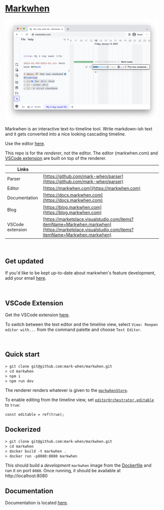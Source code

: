 # [Markwhen](https://markwhen.com)

![](/public/images/screenshot.png)

Markwhen is an interactive text-to-timeline tool. Write markdown-ish text and it gets converted into a nice looking cascading timeline.

Use the editor [here](https://markwhen.com).

This repo is for the _renderer_, not the editor. The editor (markwhen.com) and [VSCode extension](https://marketplace.visualstudio.com/items?itemName=Markwhen.markwhen) are built on top of the renderer.

| Links            |                                                                                                                                                |
| ---------------- | ---------------------------------------------------------------------------------------------------------------------------------------------- |
| Parser           | [https://github.com/mark-when/parser](https://github.com/mark-when/parser)                                                                     |
| Editor           | [https://markwhen.com](https://markwhen.com)                                                                                                   |
| Documentation    | [https://docs.markwhen.com](https://docs.markwhen.com)                                                                                         |
| Blog             | [https://blog.markwhen.com](https://blog.markwhen.com)                                                                                         |
| VSCode extension | [https://marketplace.visualstudio.com/items?itemName=Markwhen.markwhen](https://marketplace.visualstudio.com/items?itemName=Markwhen.markwhen) |

<br>

## Get updated

If you'd like to be kept up-to-date about markwhen's feature development, add your email [here](https://docs.google.com/forms/d/e/1FAIpQLSceSLgm90NljlcMvdU2Ly45JYB7ZWGN1BNzQg-T-NSWO1Hm-w/viewform?usp=sf_link).

<br>

## VSCode Extension

Get the VSCode extension [here](https://marketplace.visualstudio.com/items?itemName=Markwhen.markwhen).

To switch between the text editor and the timeline view, select `View: Reopen editor with...` from the command palette and choose `Text Editor`.

<br>

## Quick start

```
> git clone git@github.com:mark-when/markwhen.git
> cd markwhen
> npm i
> npm run dev
```

The renderer renders whatever is given to the [`markwhenStore`](src/Markwhen/markwhenStore.ts).

To enable editing from the timeline view, set [`editorOrchestrator.editable`](src/EditorOrchestrator/editorOrchestratorStore.ts) to `true`:

```
const editable = ref(true);
```
## Dockerized
```
> git clone git@github.com:mark-when/markwhen.git
> cd markwhen
> docker build -t markwhen .
> docker run -p8080:8080 markwhen
```
This should build a *development* `markwhen` image from the [Dockerfile](./Dockerfile) and run it on port `8080`. Once running, it should be available at http://localhost:8080
## Documentation

Documentation is located [here](https://docs.markwhen.com).